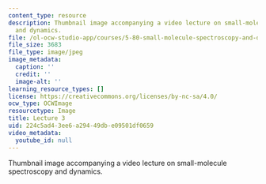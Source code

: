 ```yaml
---
content_type: resource
description: Thumbnail image accompanying a video lecture on small-molecule spectroscopy
  and dynamics.
file: /ol-ocw-studio-app/courses/5-80-small-molecule-spectroscopy-and-dynamics-fall-2008/224c5ad43ee6a29449dbe09501df0659_mit5_80f08lec3_th.jpg
file_size: 3683
file_type: image/jpeg
image_metadata:
  caption: ''
  credit: ''
  image-alt: ''
learning_resource_types: []
license: https://creativecommons.org/licenses/by-nc-sa/4.0/
ocw_type: OCWImage
resourcetype: Image
title: Lecture 3
uid: 224c5ad4-3ee6-a294-49db-e09501df0659
video_metadata:
  youtube_id: null
---
```

Thumbnail image accompanying a video lecture on small-molecule spectroscopy and dynamics.
